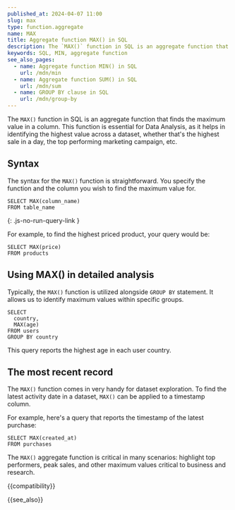 ```yaml
---
published_at: 2024-04-07 11:00
slug: max
type: function.aggregate
name: MAX
title: Aggregate function MAX() in SQL
description: The `MAX()` function in SQL is an aggregate function that returns the largest value in a selected column.
keywords: SQL, MIN, aggregate function
see_also_pages:
  - name: Aggregate function MIN() in SQL
    url: /mdn/min
  - name: Aggregate function SUM() in SQL
    url: /mdn/sum
  - name: GROUP BY clause in SQL
    url: /mdn/group-by
---
```


The `MAX()` function in SQL is an aggregate function that finds the maximum value in a column. This function is essential for Data Analysis, as it helps in identifying the highest value across a dataset, whether that's the highest sale in a day, the top performing marketing campaign, etc.

## Syntax

The syntax for the `MAX()` function is straightforward. You specify the function and the column you wish to find the maximum value for.

~~~pgsql
SELECT MAX(column_name)
FROM table_name
~~~
{: .js-no-run-query-link }

For example, to find the highest priced product, your query would be:

~~~pgsql
SELECT MAX(price)
FROM products
~~~

## Using MAX() in detailed analysis

Typically, the  `MAX()` function is utilized alongside `GROUP BY` statement. It allows us to identify maximum values within specific groups.

~~~pgsql
SELECT
  country,
  MAX(age)
FROM users
GROUP BY country
~~~

This query reports the highest age in each user country.

## The most recent record

The `MAX()` function comes in very handy for dataset exploration. To find the latest activity date in a dataset, `MAX()` can be applied to a timestamp column.

For example, here's a query that reports the timestamp of the latest purchase:

~~~pgsql
SELECT MAX(created_at)
FROM purchases
~~~

The `MAX()` aggregate function is critical in many scenarios: highlight top performers, peak sales, and other maximum values critical to business and research.

{{compatibility}}

{{see_also}}
